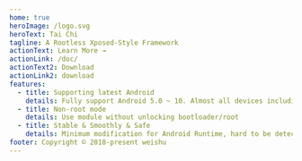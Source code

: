 ```yaml
---
home: true
heroImage: /logo.svg
heroText: Tai Chi
tagline: A Rootless Xposed-Style Framework
actionText: Learn More →
actionLink: /doc/
actionText2: Download
actionLink2: download
features:
  - title: Supporting latest Android
    details: Fully support Android 5.0 ~ 10. Almost all devices including Samsung, Huawei, Xiaomi, Oppo, Vivo are supported.
  - title: Non-root mode
    details: Use module without unlocking bootloader/root
  - title: Stable & Smoothly & Safe
    details: Minimum modification for Android Runtime, hard to be detected.
footer: Copyright © 2018-present weishu
---
```

